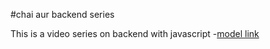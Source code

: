 #chai aur backend series

This is a video series on backend with javascript
-[model link](https://app.eraser.io/workspace/YtPqZ1VogxGy1jzIDkzj)